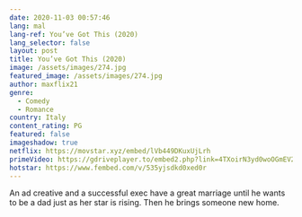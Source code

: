 ```yaml
---
date: 2020-11-03 00:57:46
lang: mal
lang-ref: You’ve Got This (2020)
lang_selector: false
layout: post
title: You’ve Got This (2020)
image: /assets/images/274.jpg
featured_image: /assets/images/274.jpg
author: maxflix21
genre:
  - Comedy
  - Romance
country: Italy
content_rating: PG
featured: false
imageshadow: true
netflix: https://movstar.xyz/embed/lVb449DKuxUjLrh
primeVideo: https://gdriveplayer.to/embed2.php?link=4TXoirN3yd0woOGmEV2bOAiBEwNn5KckL4xHWT9iTfG4dCM9VFBpTJGtCqth55uur%252BvCQQ4JgkyWLmvnZ9PxJx793yAQ0kI6D7PLcms6Baxxg6bee7fzlg5Jnwpoa5sViUfwJ%252FWdKoggDPKLoNZrvSacOOps1d04eU%252BHysKYLxziOydSRUNCIRQu1VDLaCNqU%253D
hotstar: https://www.fembed.com/v/535yjsdkd0xed0r
---
```

An ad creative and a successful exec have a great marriage until he wants to be a dad just as her star is rising. Then he brings someone new home.